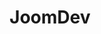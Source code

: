 ---
title: "JoomDev"
home_url: "https://www.joomdev.com/"
club_membership: $59 - $229
template_single_payment: $25 - $39 
---
